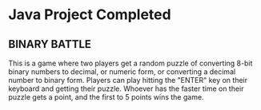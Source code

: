 # Java Project Completed 

## BINARY BATTLE

This is a game where two players get a random puzzle of converting 8-bit binary numbers to decimal, or numeric form, or converting a decimal number to binary form. Players can play hitting the "ENTER" key on their keyboard and getting their puzzle. Whoever has the faster time on their puzzle gets a point, and the first to 5 points wins the game. 
